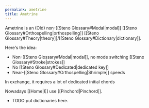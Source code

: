 ```yaml
---
permalink: ametrine
title: Ametrine
---
```


Ametrine is an (Old) non-[[Steno Glossary#Modal|modal]] [[Steno Glossary#Orthospelling|orthospelling]] [[Steno Glossary#Theory|theory]]/[[Steno Glossary#Dictionary|dictionary]].

Here's the idea:
- Non-[[Steno Glossary#Modal|modal]], no mode switching [[Steno Glossary#Stroke|strokes]]
- No [[Steno Glossary#Dedicated|dedicated key]]
- Near-[[Steno Glossary#Orthospelling|Shrimple]] speeds

In exchange, it requires a lot of dedicated initial chords

Nowadays [[Home|I]] use [[Pinchord|Pinchord]].

- TODO put dictionaries here.
